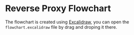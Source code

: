 # Reverse Proxy Flowchart

The flowchart is created using [Excalidraw](https://excalidraw.com/), you can open the `flowchart.excalidraw` file by drag and droping it there.
